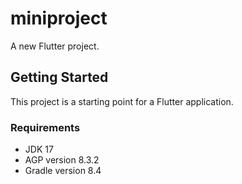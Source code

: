 # miniproject

A new Flutter project.

## Getting Started

This project is a starting point for a Flutter application.

### Requirements
- JDK 17
- AGP version 8.3.2
- Gradle version 8.4
